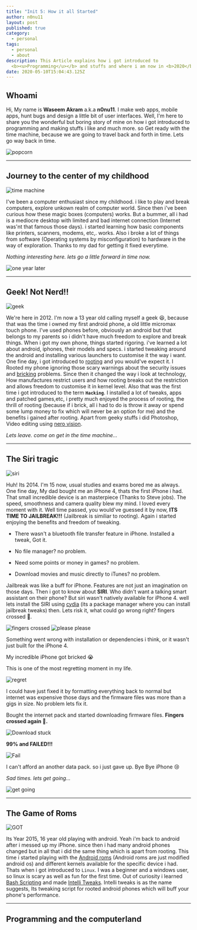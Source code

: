 ```yaml
---
title: "Init 5: How it all Started"
author: n0nu11
layout: post
published: true
category:
  - personal
tags:
  - personal
  - about
description: This Article explains how i got introduced to
  <b><u>Programming</u></b> and stuffs and where i am now in <b>2020</b>
date: 2020-05-10T15:04:43.125Z
---
```

## Whoami

Hi, My name is __Waseem Akram__ a.k.a **n0nu11**. I make web apps, mobile apps, hunt bugs and design a little bit of user interfaces.
Well, I'm here to share you the wonderful but boring story of mine on how i got introduced to programming and making stuffs i like and much more. so Get ready with the time machine, because we are going to travel back and forth in time. Lets go way back in time.

![popcorn](https://media.giphy.com/media/tyqcJoNjNv0Fq/giphy.gif)

---

## Journey to the center of my childhood

![time machine](https://media.giphy.com/media/kxAX99ncvbPk4/giphy.gif)

I've been a computer enthusiast since my childhood. i like to play and break computers, explore unkown realm of computer world. Since then i've been curious how these magic boxes (computers) works. But a bummer, all i had is a mediocre desktop with limited and bad internet connection (Internet was'nt that famous those days). i started learning how basic components like printers, scanners, modems, etc,. works. Also i broke a lot of things from software (Operating systems by misconfiguration) to hardware in the way of exploration. Thanks to my dad for getting it fixed everytime.

_Nothing interesting here. lets go a little forward in time now._

![one year later](https://media.giphy.com/media/chPWemdEXVzD0Zhcce/giphy.gif)

---

## Geek! Not Nerd!!

![geek](https://media.giphy.com/media/s5u4GijpxgG4M/giphy.gif)

We're here in 2012. I'm now a 13 year old calling myself a geek 😆, because that was the time i owned my first android phone, a old little micromax touch phone. I've used phones before, obviously an android but that belongs to my parents so i didn't have much freedom to explore and break things. When i got my own phone, things started rigoring. i've learned a lot about android, iphones, their models and specs. i started tweaking around the android and installing various launchers to customise it the way i want. One fine day, i got introduced to [rooting](https://en.wikipedia.org/wiki/Rooting_(Android)) and you would've expect it. I Rooted my phone ignoring those scary warnings about the security issues and [bricking](https://en.wikipedia.org/wiki/Brick_(electronics)) problems. Since then it changed the way i look at technology, How manufactures restrict users and how rooting breaks out the restriction and allows freedom to customise it in kernel level. Also that was the first time i got introduced to the term **`Hacking`**. I installed a lot of tweaks, apps and patched games,etc, i pretty much enjoyed the process of rooting, the thrill of rooting (because if i brick, all i had to do is throw it away or spend some lump money to fix which will never be an option for me) and the benefits i gained after rooting. Apart from geeky stuffs i did Photoshop, Video editing using [nero vision](https://en.wikipedia.org/wiki/Nero_Vision).

_Lets leave. come on get in the time machine..._

---

## The Siri tragic

![siri](https://media.giphy.com/media/xTkcERIlUQywNbOlYA/giphy.gif)

Huh! Its 2014. I'm 15 now, usual studies and exams bored me as always. One fine day, My dad bought me an iPhone 4, thats the first iPhone i had. That small incredible device is an masterpiece (Thanks to Steve jobs). The speed, smoothness and camera quality blew my mind. I loved every moment with it. Well time passed, you would've guessed it by now, **ITS TIME TO JAILBREAK!!!** (Jailbreak is similiar to rooting). Again i started enjoying the benefits and freedom of tweaking.

- There wasn't a bluetooth file transfer feature in iPhone. Installed a tweak, Got it.
  
- No file manager? no problem.
  
- Need some points or money in games? no problem.
  
- Download movies and music directly to iTunes? no problem.
  
Jailbreak was like a buff for iPhone. Features are not just an imagination on those days. Then i got to know about **SIRI**. Who didn't want a talking smart assistant on their phone? But siri wasn't natively available for iPhone 4. well lets install the SIRI using [cydia](https://en.wikipedia.org/wiki/Cydia) (its a package manager where you can install jailbreak tweaks) then. Lets risk it, what could go wrong right? fingers crossed 🤞.

![fingers crossed](https://media.giphy.com/media/l0NwNrl4BtDD7JCx2/giphy.gif)
![please please](https://media.giphy.com/media/3orieTfp1MeFLiBQR2/giphy.gif)

Something went wrong with installation or dependencies i think, or it wasn't just built for the iPhone 4.

My incredible iPhone got bricked 😭

This is one of the most regretting moment in my life.

![regret](https://media.giphy.com/media/3oEjHGnY8oB4BHVTP2/giphy.gif)

I could have just fixed it by formatting everything back to normal but internet was expensive those days and the firmware files was more than a gigs in size. No problem lets fix it.

Bought the internet pack and started downloading firmware files. **Fingers crossed again 🤞.**

![Download stuck](https://media.giphy.com/media/3o7TKWzRShjaQxMGCk/giphy.gif)

**99% and FAILED!!!**

![Fail](https://media.giphy.com/media/l3V0DBUt0chMCKBKo/giphy.gif)

I can't afford an another data pack. so i just gave up. Bye Bye iPhone 😢

_Sad times. lets get going..._

![get going](https://media.giphy.com/media/xUOxf3aToeyp6EqURq/giphy.gif)

---

## The Game of Roms

![GOT](https://media.giphy.com/media/iwVHUKnyvZKEg/giphy.gif)

Its Year 2015, 16 year old playing with android. Yeah i'm back to android after i messed up my iPhone. since then i had many android phones changed but in all that i did the same thing which is apart from rooting. This time i started playing with the [Android roms](https://en.wikipedia.org/wiki/List_of_custom_Android_distributions) (Android roms are just modified android os) and different kernels available for the specific device i had. Thats when i got introduced to `Linux`. I was a beginner and a windows user, so linux is scary as well as fun for the first time. Out of curiosity i learned [Bash Scripting](https://en.wikipedia.org/wiki/Bash_(Unix_shell)) and made [Intelli Tweaks](https://forum.xda-developers.com/android/software-hacking/mod-intelli-tweaks-t3159308). Intelli tweaks is as the name suggests, Its tweaking script for rooted android phones which will buff your phone's performance.


---

## Programming and the computerland
